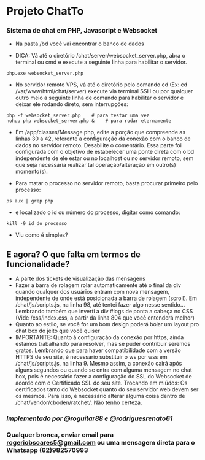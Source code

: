# Projeto ChatTo
### Sistema de chat em PHP, Javascript e Websocket

- Na pasta /bd você vai encontrar o banco de dados

- DICA: Vá até o diretório /chat/server/websocket_server.php, abra o terminal ou cmd e execute a seguinte linha para habilitar o servidor.
```
php.exe websocket_server.php
```

- No servidor remoto VPS, vá até o diretório pelo comando cd (Ex: cd /var/www/html/chat/server) execute via terminal SSH ou por qualquer outro meio a seguinte linha de comando para habilitar o servidor e deixar ele rodando direto, sem interrupções:
```
php -f websocket_server.php    # para testar uma vez
nohup php websocket_server.php &    # para rodar eternamente
```

- Em /app/classes/Message.php, edite a porção que compreende as linhas 30 a 42, referente a configuração da conexão com o banco de dados no servidor remoto. Desabilite o comentário. Essa parte foi configurada com o objetivo de estabelecer uma ponte direta com o bd independente de ele estar ou no localhost ou no servidor remoto, sem que seja necessária realizar tal operação/alteração em outro(s) momento(s).

- Para matar o processo no servidor remoto, basta procurar primeiro pelo processo:
```
ps aux | grep php
```

- e localizado o id ou número do processo, digitar como comando:
```
kill -9 id_do_processo
```

- Viu como é simples?


## E agora? O que falta em termos de funcionalidade?
- A parte dos tickets de visualização das mensagens
- Fazer a barra de rolagem rolar automaticamente até o final da div quando qualquer dos usuários entram com nova mensagem, independente de onde está posicionada a barra de rolagem (scroll). Em /chat/js/scripts.js, na linha 98, até tentei fazer algo nesse sentido... Lembrando também que inverti a div #logs de ponta a cabeça no CSS (Vide /css/index.css, a partir da linha 804 que você entenderá melhor)
- Quanto ao estilo, se você for um bom design poderá bolar um layout pro chat box do jeito que você quiser
- IMPORTANTE: Quanto à configuração da conexão por https, ainda estamos trabalhando para resolver, mas se puder contribuir seremos gratos. Lembrando que para haver compatibilidade com a versão HTTPS de seu site, é necessário substituir o ws por wss em /chat/js/scripts.js, na linha 9. Mesmo assim, a conexão cairá após alguns segundos ou quando se entra com alguma mensagem no chat box, pois é necessário fazer a configuração do SSL do Websocket de acordo com o Certificado SSL do seu site. Trocando em miúdos: Os certificados tanto do Websocket quanto do seu servidor web devem ser os mesmos. Para isso, é necessário alterar alguma coisa dentro de /chat/vendor/cboden/ratchet/. Não tenho certeza.


### ***Implementado por @roguitar88 e @rodriguesrenato61***

### Qualquer bronca, enviar email para rogeriobsoares5@gmail.com ou uma mensagem direta para o Whatsapp (62)982570993
